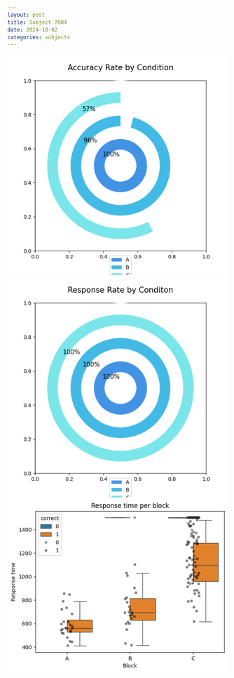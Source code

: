 ```yaml
---
layout: post
title: Subject 7004
date: 2024-10-02
categories: subjects
---
```


![](data/7004/run-1/7004_accuracy_rate.png)
![](data/7004/run-1/7004_response_rate.png)
![](data/7004/run-1/7004_rt.png)
